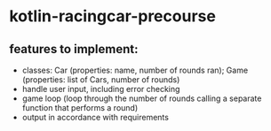 # kotlin-racingcar-precourse

## features to implement:
- classes: Car (properties: name, number of rounds ran); Game (properties: list of Cars, number of rounds)
- handle user input, including error checking
- game loop (loop through the number of rounds calling a separate function that performs a round)
- output in accordance with requirements
